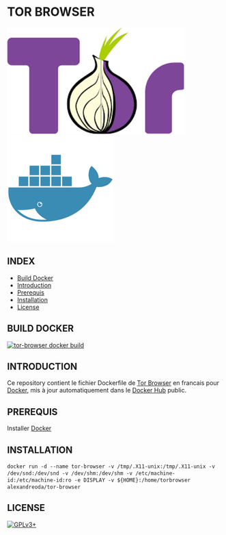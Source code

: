 # TOR BROWSER

![tor-browser](https://raw.githubusercontent.com/oda-alexandre/tor-browser/master/img/logo-tor-browser.png) ![docker](https://raw.githubusercontent.com/oda-alexandre/tor-browser/master/img/logo-docker.png)


## INDEX

- [Build Docker](#BUILD)
- [Introduction](#INTRODUCTION)
- [Prerequis](#PREREQUIS)
- [Installation](#INSTALLATION)
- [License](#LICENSE)


## BUILD DOCKER

[![tor-browser docker build](https://img.shields.io/docker/build/alexandreoda/tor-browser.svg)](https://hub.docker.com/r/alexandreoda/tor-browser)


## INTRODUCTION

Ce repository contient le fichier Dockerfile de [Tor Browser](https://www.torproject.org/projects/torbrowser.html.en) en francais pour [Docker](https://www.docker.com), mis à jour automatiquement dans le [Docker Hub](https://hub.docker.com/r/alexandreoda/tor-browser/) public.


## PREREQUIS

Installer [Docker](https://www.docker.com)


## INSTALLATION

```
docker run -d --name tor-browser -v /tmp/.X11-unix:/tmp/.X11-unix -v /dev/snd:/dev/snd -v /dev/shm:/dev/shm -v /etc/machine-id:/etc/machine-id:ro -e DISPLAY -v ${HOME}:/home/torbrowser alexandreoda/tor-browser
```

## LICENSE

[![GPLv3+](http://gplv3.fsf.org/gplv3-127x51.png)](https://github.com/oda-alexandre/tor-browser/blob/master/LICENSE)
